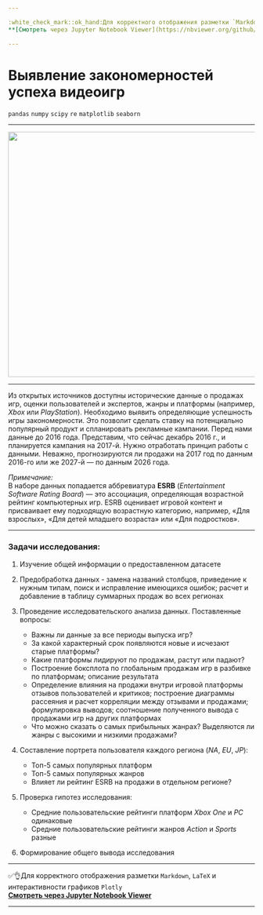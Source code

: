 ```yaml
---

:white_check_mark::ok_hand:Для корректного отображения разметки `Markdown`, `LaTeX` и интерактивности графиков `Plotly` </br>
**[Cмотреть через Jupyter Notebook Viewer](https://nbviewer.org/github/NikitaGirya/analysis_videogame_success/blob/main/Girya_analysis_videogame_success.ipynb)**

---
```


# Выявление закономерностей успеха видеоигр

`pandas`  `numpy`  `scipy`  `re`  `matplotlib`  `seaborn`

---

<p align="center">
  <img src="https://mediaproxy.salon.com/width/1200/https://media.salon.com/2020/04/video-game-controller-0403201.jpg" width=800 height=500 />
</p>

---
Из открытых источников доступны исторические данные о продажах игр, оценки пользователей и экспертов, жанры и платформы (например, *Xbox* или *PlayStation*). Необходимо выявить определяющие успешность игры закономерности. Это позволит сделать ставку на потенциально популярный продукт и спланировать рекламные кампании.
Перед нами данные до 2016 года. Представим, что сейчас декабрь 2016 г., и планируется кампания на 2017-й. Нужно отработать принцип работы с данными. Неважно, прогнозируются ли продажи на 2017 год по данным 2016-го или же 2027-й — по данным 2026 года.

*Примечание:* <br/>
В наборе данных попадается аббревиатура **ESRB** (*Entertainment Software Rating Board*) — это ассоциация, определяющая возрастной рейтинг компьютерных игр. ESRB оценивает игровой контент и присваивает ему подходящую возрастную категорию, например, «Для взрослых», «Для детей младшего возраста» или «Для подростков».


---

### Задачи исследования:

1. Изучение общей информации о предоставленном датасете
2. Предобработка данных - замена названий столбцов, приведение к нужным типам, поиск и исправление имеющихся ошибок; расчет и добавление в таблицу суммарных продаж во всех регионах
3. Проведение исследовательского анализа данных. Поставленные вопросы:

    * Важны ли данные за все периоды выпуска игр?
    * За какой характерный срок появляются новые и исчезают старые платформы?
    * Какие платформы лидируют по продажам, растут или падают?
    * Построение боксплота по глобальным продажам игр в разбивке по платформам; описание результата
    * Определение влияния на продажи внутри игровой платформы отзывов пользователей и критиков; построение диаграммы рассеяния и расчет корреляции между отзывами и продажами; формулировка выводов; соотношение полученного вывода с продажами игр на других платформах
    * Что можно сказать о самых прибыльных жанрах? Выделяются ли жанры с высокими и низкими продажами?


4. Составление портрета пользователя каждого региона (*NA*, *EU*, *JP*):

    * Топ-5 самых популярных платформ
    * Топ-5 самых популярных жанров
    * Влияет ли рейтинг ESRB на продажи в отдельном регионе?  


5. Проверка гипотез исследования:

   * Средние пользовательские рейтинги платформ *Xbox One* и *PC* одинаковые
   * Средние пользовательские рейтинги жанров *Action* и *Sports* разные


6. Формирование общего вывода исследования

---

:white_check_mark::ok_hand:Для корректного отображения разметки `Markdown`, `LaTeX` и интерактивности графиков `Plotly` </br>
**[Cмотреть через Jupyter Notebook Viewer](https://nbviewer.org/github/NikitaGirya/analysis_videogame_success/blob/main/Girya_analysis_videogame_success.ipynb)**

---

